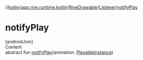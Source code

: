 //[kotlin](../../../../index.md)/[app.rive.runtime.kotlin](../../index.md)/[RiveDrawable](../index.md)/[Listener](index.md)/[notifyPlay](notify-play.md)



# notifyPlay  
[androidJvm]  
Content  
abstract fun [notifyPlay](notify-play.md)(animation: [PlayableInstance](../../../app.rive.runtime.kotlin.core/-playable-instance/index.md))  



